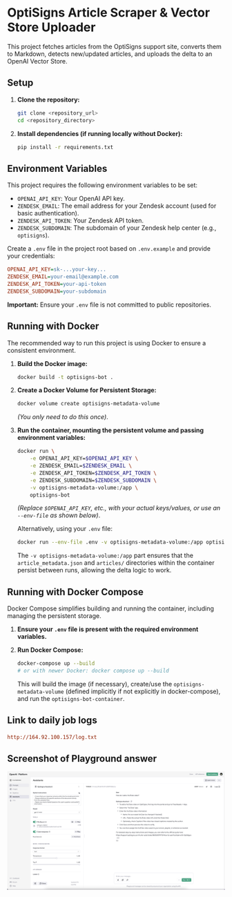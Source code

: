 # OptiSigns Article Scraper & Vector Store Uploader

This project fetches articles from the OptiSigns support site, converts them to Markdown, detects new/updated articles, and uploads the delta to an OpenAI Vector Store.

## Setup

1.  **Clone the repository:**

    ```bash
    git clone <repository_url>
    cd <repository_directory>
    ```

2.  **Install dependencies (if running locally without Docker):**

    ```bash
    pip install -r requirements.txt
    ```

## Environment Variables

This project requires the following environment variables to be set:

-   `OPENAI_API_KEY`: Your OpenAI API key.
-   `ZENDESK_EMAIL`: The email address for your Zendesk account (used for basic authentication).
-   `ZENDESK_API_TOKEN`: Your Zendesk API token.
-   `ZENDESK_SUBDOMAIN`: The subdomain of your Zendesk help center (e.g., `optisigns`).

Create a `.env` file in the project root based on `.env.example` and provide your credentials:

```ini
OPENAI_API_KEY=sk-...your-key...
ZENDESK_EMAIL=your-email@example.com
ZENDESK_API_TOKEN=your-api-token
ZENDESK_SUBDOMAIN=your-subdomain
```

**Important:** Ensure your `.env` file is not committed to public repositories.

## Running with Docker

The recommended way to run this project is using Docker to ensure a consistent environment.

1.  **Build the Docker image:**

    ```bash
    docker build -t optisigns-bot .
    ```

2.  **Create a Docker Volume for Persistent Storage:**

    ```bash
    docker volume create optisigns-metadata-volume
    ```
    *(You only need to do this once)*.

3.  **Run the container, mounting the persistent volume and passing environment variables:**

    ```bash
    docker run \
        -e OPENAI_API_KEY=$OPENAI_API_KEY \
        -e ZENDESK_EMAIL=$ZENDESK_EMAIL \
        -e ZENDESK_API_TOKEN=$ZENDESK_API_TOKEN \
        -e ZENDESK_SUBDOMAIN=$ZENDESK_SUBDOMAIN \
        -v optisigns-metadata-volume:/app \
        optisigns-bot
    ```
    *(Replace `$OPENAI_API_KEY`, etc., with your actual keys/values, or use an `--env-file` as shown below)*.

    Alternatively, using your `.env` file:

    ```bash
    docker run --env-file .env -v optisigns-metadata-volume:/app optisigns-bot
    ```

    The `-v optisigns-metadata-volume:/app` part ensures that the `article_metadata.json` and `articles/` directories within the container persist between runs, allowing the delta logic to work.

## Running with Docker Compose

Docker Compose simplifies building and running the container, including managing the persistent storage.

1.  **Ensure your `.env` file is present with the required environment variables.**

2.  **Run Docker Compose:**

    ```bash
    docker-compose up --build
    # or with newer Docker: docker compose up --build
    ```

    This will build the image (if necessary), create/use the `optisigns-metadata-volume` (defined implicitly if not explicitly in docker-compose), and run the `optisigns-bot-container`.

## Link to daily job logs

```ini
http://164.92.100.157/log.txt
```

## Screenshot of Playground answer

![Playground Answer](screenshot.png)
